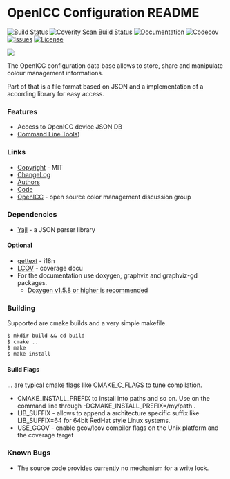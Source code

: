 # OpenICC Configuration README
[![Build Status](https://travis-ci.org/OpenICC/config.svg?branch=master)](https://travis-ci.org/OpenICC/config)
[![Coverity Scan Build Status](https://scan.coverity.com/projects/10868/badge.svg)](https://scan.coverity.com/projects/10868)
[![Documentation](https://codedocs.xyz/OpenICC/config.svg)](https://codedocs.xyz/OpenICC/config)
[![Codecov](https://codecov.io/gh/OpenICC/config/branch/master/graph/badge.svg)](https://codecov.io/gh/OpenICC/config)
[![Issues](https://img.shields.io/github/issues-raw/OpenICC/config.svg?style=flat-square)](https://github.com/OpenICC/config/issues)
[![License](https://img.shields.io/github/license/mashape/apistatus.svg)](http://www.opensource.org/licenses/mit-license.php)

![](http://www.openicc.info/images/OpenICC.svg)

The OpenICC configuration data base allows to store, share and manipulate
colour management informations.

Part of that is a file format based on JSON and a implementation of a 
according library for easy access.

### Features
* Access to OpenICC device JSON DB
* [Command Line Tools](src/tools/README.md))

### Links
* [Copyright](docs/COPYING.md) - MIT
* [ChangeLog](docs/ChangeLog.md)
* [Authors](docs/AUTHORS.md)
* [Code](https://github.com/OpenICC/config)
* [OpenICC](http://www.openicc.info) - open source color management discussion group
 

### Dependencies
* [Yajl](http://lloyd.github.com/yajl/) - a JSON parser library

#### Optional
* [gettext](https://www.gnu.org/software/gettext/) - i18n
* [LCOV](http://ltp.sourceforge.net/coverage/lcov.php) - coverage docu
* For the documentation use doxygen, graphviz and graphviz-gd packages.
  * [Doxygen v1.5.8 or higher is recommended](http://www.doxygen.org)

### Building
Supported are cmake builds and a very simple makefile.

    $ mkdir build && cd build
    $ cmake ..
    $ make
    $ make install

#### Build Flags
... are typical cmake flags like CMAKE\_C\_FLAGS to tune compilation.

* CMAKE\_INSTALL\_PREFIX to install into paths and so on. Use on the command 
  line through -DCMAKE\_INSTALL\_PREFIX=/my/path .
* LIB\_SUFFIX - allows to append a architecture specific suffix like 
  LIB\_SUFFIX=64 for 64bit RedHat style Linux systems.
* USE\_GCOV - enable gcov/lcov compiler flags on the Unix platform and the coverage target

### Known Bugs
* The source code provides currently no mechanism for a write lock.

